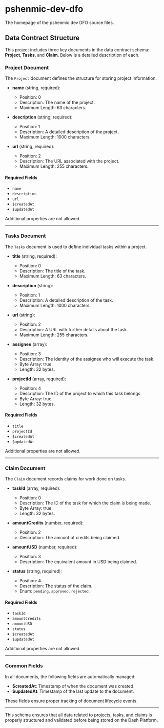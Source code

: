# pshenmic-dev-dfo

The homepage of the pshenmic.dev DFO source files.

## Data Contract Structure

This project includes three key documents in the data contract schema: **Project**, **Tasks**, and **Claim**. Below is a detailed description of each.

### Project Document

The `Project` document defines the structure for storing project information.

- **name** (string, required):  
  - Position: 0  
  - Description: The name of the project.  
  - Maximum Length: 63 characters.
  
- **description** (string, required):  
  - Position: 1  
  - Description: A detailed description of the project.  
  - Maximum Length: 1000 characters.
  
- **url** (string, required):  
  - Position: 2  
  - Description: The URL associated with the project.  
  - Maximum Length: 255 characters.

#### Required Fields
- `name`
- `description`
- `url`
- `$createdAt`
- `$updatedAt`

Additional properties are not allowed.

---

### Tasks Document

The `Tasks` document is used to define individual tasks within a project.

- **title** (string, required):  
  - Position: 0  
  - Description: The title of the task.  
  - Maximum Length: 63 characters.
  
- **description** (string):  
  - Position: 1  
  - Description: A detailed description of the task.  
  - Maximum Length: 1000 characters.
  
- **url** (string):  
  - Position: 2  
  - Description: A URL with further details about the task.  
  - Maximum Length: 255 characters.
  
- **assignee** (array):  
  - Position: 3  
  - Description: The identity of the assignee who will execute the task.  
  - Byte Array: true  
  - Length: 32 bytes.
  
- **projectId** (array, required):  
  - Position: 4  
  - Description: The ID of the project to which this task belongs.  
  - Byte Array: true  
  - Length: 32 bytes.

#### Required Fields
- `title`
- `projectId`
- `$createdAt`
- `$updatedAt`

Additional properties are not allowed.

---

### Claim Document

The `Claim` document records claims for work done on tasks.

- **taskId** (array, required):  
  - Position: 0  
  - Description: The ID of the task for which the claim is being made.  
  - Byte Array: true  
  - Length: 32 bytes.
  
- **amountCredits** (number, required):  
  - Position: 2  
  - Description: The amount of credits being claimed.
  
- **amountUSD** (number, required):  
  - Position: 3  
  - Description: The equivalent amount in USD being claimed.
  
- **status** (string, required):  
  - Position: 4  
  - Description: The status of the claim.  
  - Enum: `pending`, `approved`, `rejected`.

#### Required Fields
- `taskId`
- `amountCredits`
- `amountUSD`
- `status`
- `$createdAt`
- `$updatedAt`

Additional properties are not allowed.

---

### Common Fields

In all documents, the following fields are automatically managed:

- **$createdAt**: Timestamp of when the document was created.
- **$updatedAt**: Timestamp of the last update to the document.

These fields ensure proper tracking of document lifecycle events.

---

This schema ensures that all data related to projects, tasks, and claims is properly structured and validated before being stored on the Dash Platform.